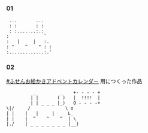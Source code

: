 ### 01
```
 ...       ...
 : :       : :
 : :.......:.: 
:             `
:   |     |   :.
: "    ^    " : :
:.............:.'
```

### 02 
[#ふせんお絵かきアドベントカレンダー](https://adventar.org/calendars/7431) 用につくった作品

```
          _         _    +- - - - +
         | |       ( )   |  !!!!  |
         | | _ _ _ |_)   O - - - -+
\|/     /             \ o          
| |    |   |     |     L_
| |    |  “    ^    “  | \ 
|./    | _ _ _ _ _ _ _ |__} 
```
